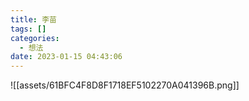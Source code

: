 ```yaml
---
title: 李苗
tags: []
categories:
  - 想法
date: 2023-01-15 04:43:06
---
```

![[assets/61BFC4F8D8F1718EF5102270A041396B.png]]